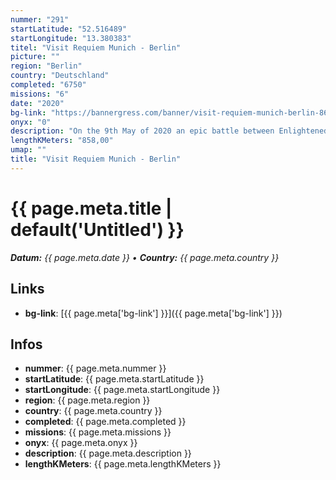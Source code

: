 ```yaml
---
nummer: "291"
startLatitude: "52.516489"
startLongitude: "13.380383"
titel: "Visit Requiem Munich - Berlin"
picture: ""
region: "Berlin"
country: "Deutschland"
completed: "6750"
missions: "6"
date: "2020"
bg-link: "https://bannergress.com/banner/visit-requiem-munich-berlin-8672"
onyx: "0"
description: "On the 9th May of 2020 an epic battle between Enlightened and Resistance will take place in Munich! Join our forces and spread the message by completing this banner."
lengthKMeters: "858,00"
umap: ""
title: "Visit Requiem Munich - Berlin"
---
```

# {{ page.meta.title | default('Untitled') }}

_**Datum:** {{ page.meta.date }} • **Country:** {{ page.meta.country }}_

## Links
- **bg-link**: [{{ page.meta['bg-link'] }}]({{ page.meta['bg-link'] }})

## Infos
- **nummer**: {{ page.meta.nummer }}
- **startLatitude**: {{ page.meta.startLatitude }}
- **startLongitude**: {{ page.meta.startLongitude }}
- **region**: {{ page.meta.region }}
- **country**: {{ page.meta.country }}
- **completed**: {{ page.meta.completed }}
- **missions**: {{ page.meta.missions }}
- **onyx**: {{ page.meta.onyx }}
- **description**: {{ page.meta.description }}
- **lengthKMeters**: {{ page.meta.lengthKMeters }}
